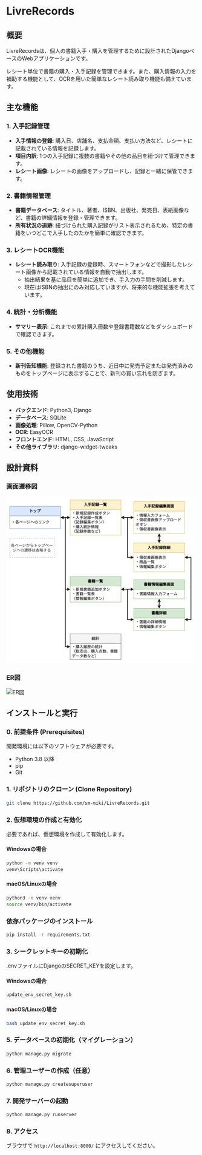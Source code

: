 # LivreRecords

## 概要

LivreRecordsは、個人の書籍入手・購入を管理するために設計されたDjangoベースのWebアプリケーションです。

レシート単位で書籍の購入・入手記録を管理できます。また、購入情報の入力を補助する機能として、OCRを用いた簡単なレシート読み取り機能も備えています。

## 主な機能

### 1. 入手記録管理

- **入手情報の登録**: 購入日、店舗名、支払金額、支払い方法など、レシートに記載されている情報を記録します。
- **項目内訳**: 1つの入手記録に複数の書籍やその他の品目を紐づけて管理できます。
- **レシート画像**: レシートの画像をアップロードし、記録と一緒に保管できます。

### 2. 書籍情報管理

- **書籍データベース**: タイトル、著者、ISBN、出版社、発売日、表紙画像など、書籍の詳細情報を登録・管理できます。
- **所有状況の追跡**: 紐づけられた購入記録がリスト表示されるため、特定の書籍をいつどこで入手したのたかを簡単に確認できます。

### 3. レシートOCR機能

- **レシート読み取り**: 入手記録の登録時、スマートフォンなどで撮影したレシート画像から記載されている情報を自動で抽出します。
    - 抽出結果を基に品目を簡単に追加でき、手入力の手間を削減します。
    - 現在はISBNの抽出にのみ対応していますが、将来的な機能拡張を考えています。

### 4. 統計・分析機能

- **サマリー表示**: これまでの累計購入冊数や登録書籍数などをダッシュボードで確認できます。

### 5. その他機能

- **新刊告知機能**: 登録された書籍のうち、近日中に発売予定または発売済みのものをトップページに表示することで、新刊の買い忘れを防ぎます。

## 使用技術

- **バックエンド**: Python3, Django
- **データベース**: SQLite
- **画像処理**: Pillow, OpenCV-Python
- **OCR**: EasyOCR
- **フロントエンド**: HTML, CSS, JavaScript
- **その他ライブラリ**: django-widget-tweaks

## 設計資料

### 画面遷移図

![画面遷移図](./docs/images/画面遷移図.drawio.png)

### ER図

![ER図](./docs/images/ER図-ja.drawio.png)

## インストールと実行

### 0. 前提条件 (Prerequisites)

開発環境には以下のソフトウェアが必要です。

- Python 3.8 以降
- pip
- Git

### 1. リポジトリのクローン (Clone Repository)

 ```bash
 git clone https://github.com/sm-miki/LivreRecords.git
 ```

### 2. 仮想環境の作成と有効化

必要であれば、仮想環境を作成して有効化します。

#### Windowsの場合

```bash
python -m venv venv
venv\Scripts\activate
```

#### macOS/Linuxの場合

```bash
python3 -m venv venv
source venv/bin/activate
```

### 依存パッケージのインストール

```bash
pip install -r requirements.txt
```

### 3. シークレットキーの初期化

.envファイルにDjangoのSECRET_KEYを設定します。
#### Windowsの場合

```bash
update_env_secret_key.sh
```

#### macOS/Linuxの場合

```bash
bash update_env_secret_key.sh
```

### 5. データベースの初期化（マイグレーション）

```bash
python manage.py migrate
```

### 6. 管理ユーザーの作成（任意）

```bash
python manage.py createsuperuser
```

### 7. 開発サーバーの起動

```bash
python manage.py runserver
```

### 8. アクセス

ブラウザで `http://localhost:8000/` にアクセスしてください。